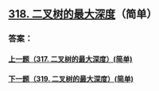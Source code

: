 ## [318. 二叉树的最大深度](https://leetcode-cn.com/problems/merge-two-sorted-lists/)（简单）





### 答案：



#### [上一题（317. 二叉树的最大深度）(简单)](https://github.com/sdwwld/leetCode/blob/master/src/main/java/com/wld/java/leetcode/leetCode0317.md)

#### [下一题（319. 二叉树的最大深度）(简单)](https://github.com/sdwwld/leetCode/blob/master/src/main/java/com/wld/java/leetcode/leetCode0319.md)
